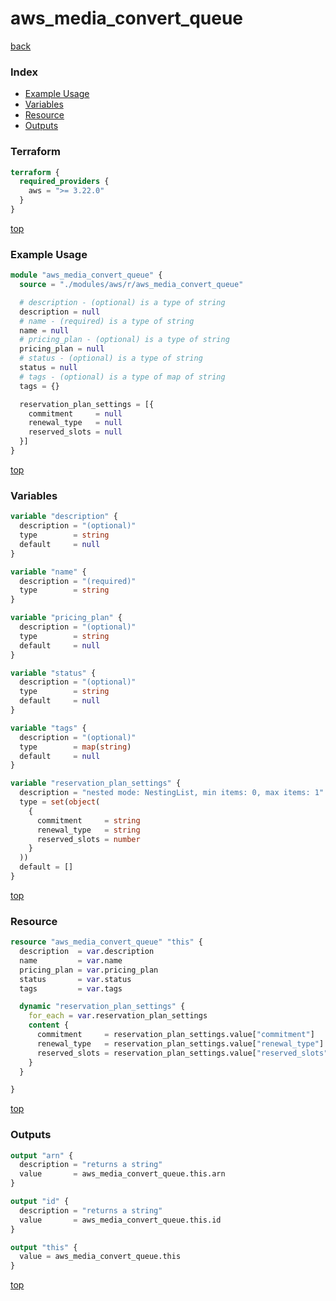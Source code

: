 # aws_media_convert_queue

[back](../aws.md)

### Index

- [Example Usage](#example-usage)
- [Variables](#variables)
- [Resource](#resource)
- [Outputs](#outputs)

### Terraform

```terraform
terraform {
  required_providers {
    aws = ">= 3.22.0"
  }
}
```

[top](#index)

### Example Usage

```terraform
module "aws_media_convert_queue" {
  source = "./modules/aws/r/aws_media_convert_queue"

  # description - (optional) is a type of string
  description = null
  # name - (required) is a type of string
  name = null
  # pricing_plan - (optional) is a type of string
  pricing_plan = null
  # status - (optional) is a type of string
  status = null
  # tags - (optional) is a type of map of string
  tags = {}

  reservation_plan_settings = [{
    commitment     = null
    renewal_type   = null
    reserved_slots = null
  }]
}
```

[top](#index)

### Variables

```terraform
variable "description" {
  description = "(optional)"
  type        = string
  default     = null
}

variable "name" {
  description = "(required)"
  type        = string
}

variable "pricing_plan" {
  description = "(optional)"
  type        = string
  default     = null
}

variable "status" {
  description = "(optional)"
  type        = string
  default     = null
}

variable "tags" {
  description = "(optional)"
  type        = map(string)
  default     = null
}

variable "reservation_plan_settings" {
  description = "nested mode: NestingList, min items: 0, max items: 1"
  type = set(object(
    {
      commitment     = string
      renewal_type   = string
      reserved_slots = number
    }
  ))
  default = []
}
```

[top](#index)

### Resource

```terraform
resource "aws_media_convert_queue" "this" {
  description  = var.description
  name         = var.name
  pricing_plan = var.pricing_plan
  status       = var.status
  tags         = var.tags

  dynamic "reservation_plan_settings" {
    for_each = var.reservation_plan_settings
    content {
      commitment     = reservation_plan_settings.value["commitment"]
      renewal_type   = reservation_plan_settings.value["renewal_type"]
      reserved_slots = reservation_plan_settings.value["reserved_slots"]
    }
  }

}
```

[top](#index)

### Outputs

```terraform
output "arn" {
  description = "returns a string"
  value       = aws_media_convert_queue.this.arn
}

output "id" {
  description = "returns a string"
  value       = aws_media_convert_queue.this.id
}

output "this" {
  value = aws_media_convert_queue.this
}
```

[top](#index)